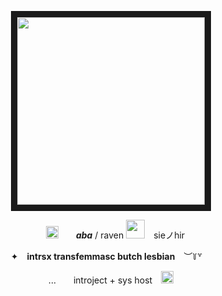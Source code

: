 
<p align="center">
<img src="https://www.fightersgeneration.com/nf7/char/raven-ggxrd-stance.gif" height="300" border="10"/>
</p>
<p align="center"> <img src="https://i.postimg.cc/PJJ7tgjm/27156d61.gif" height="20">　　<b><i>aba</i></b> / raven <img src="https://static.wikia.nocookie.net/guilty-gear/images/5/52/Code_Shifter_Raven.png/revision/latest?cb=20211012154124" height="30"/> sieノhir</p>
<p align="center">✦ <b>intrsx transfemmasc butch lesbian</b> ︶꒦꒷ </p>
<p align="center">...  introject + sys host <img src="https://i.postimg.cc/9fHsGgdh/3c01636a.gif" height="20"/></p>
